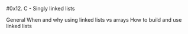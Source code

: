 #0x12. C - Singly linked lists

General
When and why using linked lists vs arrays
How to build and use linked lists
